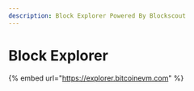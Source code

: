 ```yaml
---
description: Block Explorer Powered By Blockscout
---
```


# Block Explorer

{% embed url="https://explorer.bitcoinevm.com" %}



